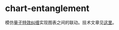 # chart-entanglement

模仿[量子特效纠缠](https://www.bilibili.com/video/BV1qu4y1w7Pk/?vd_source=1c7b9a809d5909b793760e1faeda5a3d)实现图表之间的联动。技术文章见[这里](https://www.yuque.com/antv/g2-docs/yurvw99wbn7eueln)。

